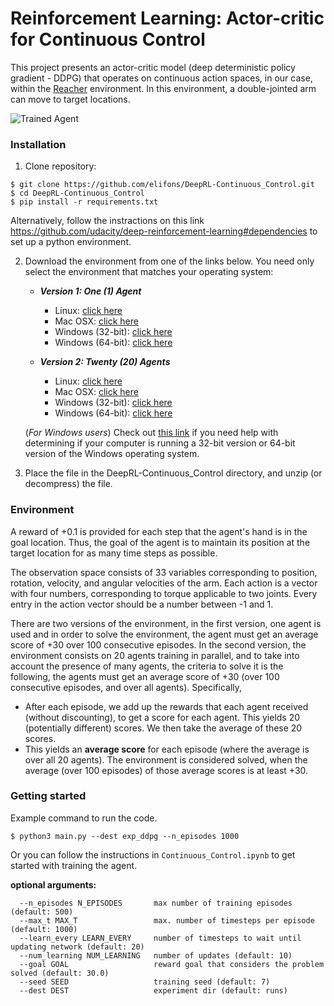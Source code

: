 [//]: # "Image References"

[image1]: https://user-images.githubusercontent.com/10624937/43851024-320ba930-9aff-11e8-8493-ee547c6af349.gif "Trained Agent"
[image2]: https://user-images.githubusercontent.com/10624937/43851646-d899bf20-9b00-11e8-858c-29b5c2c94ccc.png "Crawler"

# Reinforcement Learning: Actor-critic for Continuous Control

This project presents an actor-critic model (deep deterministic policy gradient - DDPG) that operates on continuous action spaces, in our case, within the [Reacher](https://github.com/Unity-Technologies/ml-agents/blob/master/docs/Learning-Environment-Examples.md#reacher) environment. In this environment, a double-jointed arm can move to target locations. 

![Trained Agent][image1]

### Installation

1. Clone repository:
```
$ git clone https://github.com/elifons/DeepRL-Continuous_Control.git 
$ cd DeepRL-Continuous_Control
$ pip install -r requirements.txt
```

Alternatively, follow the instractions on this link https://github.com/udacity/deep-reinforcement-learning#dependencies to set up a python environment.

2. Download the environment from one of the links below.  You need only select the environment that matches your operating system:

    - **_Version 1: One (1) Agent_**
        - Linux: [click here](https://s3-us-west-1.amazonaws.com/udacity-drlnd/P2/Reacher/one_agent/Reacher_Linux.zip)
        - Mac OSX: [click here](https://s3-us-west-1.amazonaws.com/udacity-drlnd/P2/Reacher/one_agent/Reacher.app.zip)
        - Windows (32-bit): [click here](https://s3-us-west-1.amazonaws.com/udacity-drlnd/P2/Reacher/one_agent/Reacher_Windows_x86.zip)
        - Windows (64-bit): [click here](https://s3-us-west-1.amazonaws.com/udacity-drlnd/P2/Reacher/one_agent/Reacher_Windows_x86_64.zip)

    - **_Version 2: Twenty (20) Agents_**
        - Linux: [click here](https://s3-us-west-1.amazonaws.com/udacity-drlnd/P2/Reacher/Reacher_Linux.zip)
        - Mac OSX: [click here](https://s3-us-west-1.amazonaws.com/udacity-drlnd/P2/Reacher/Reacher.app.zip)
        - Windows (32-bit): [click here](https://s3-us-west-1.amazonaws.com/udacity-drlnd/P2/Reacher/Reacher_Windows_x86.zip)
        - Windows (64-bit): [click here](https://s3-us-west-1.amazonaws.com/udacity-drlnd/P2/Reacher/Reacher_Windows_x86_64.zip)
    
    (_For Windows users_) Check out [this link](https://support.microsoft.com/en-us/help/827218/how-to-determine-whether-a-computer-is-running-a-32-bit-version-or-64) if you need help with determining if your computer is running a 32-bit version or 64-bit version of the Windows operating system.
    
3. Place the file in the DeepRL-Continuous_Control directory, and unzip (or decompress) the file. 

### Environment

 A reward of +0.1 is provided for each step that the agent's hand is in the goal location. Thus, the goal of the agent is to maintain its position at the target location for as many time steps as possible.

The observation space consists of 33 variables corresponding to position, rotation, velocity, and angular velocities of the arm. Each action is a vector with four numbers, corresponding to torque applicable to two joints. Every entry in the action vector should be a number between -1 and 1. 

There are two versions of the environment, in the first version, one agent is used and in order to solve the environment, the agent must get an average score of +30 over 100 consecutive episodes. In the second version, the environment consists on 20 agents training in parallel, and to take into account the presence of many agents, the criteria to solve it is the following, the  agents must get an average score of +30 (over 100 consecutive episodes, and over all agents).  Specifically,
- After each episode, we add up the rewards that each agent received (without discounting), to get a score for each agent.  This yields 20 (potentially different) scores.  We then take the average of these 20 scores. 
- This yields an **average score** for each episode (where the average is over all 20 agents).
The environment is considered solved, when the average (over 100 episodes) of those average scores is at least +30. 

### Getting started

Example command to run the code.

```
$ python3 main.py --dest exp_ddpg --n_episodes 1000
```

Or you can follow the instructions in `Continuous_Control.ipynb` to get started with training the agent.

**optional arguments:**

```
  --n_episodes N_EPISODES		max number of training episodes (default: 500)
  --max_t MAX_T         		max. number of timesteps per episode (default: 1000)
  --learn_every LEARN_EVERY		number of timesteps to wait until updating network (default: 20)
  --num_learning NUM_LEARNING	number of updates (default: 10)
  --goal GOAL           		reward goal that considers the problem solved (default: 30.0)
  --seed SEED           		training seed (default: 7)
  --dest DEST           		experiment dir (default: runs)
```



